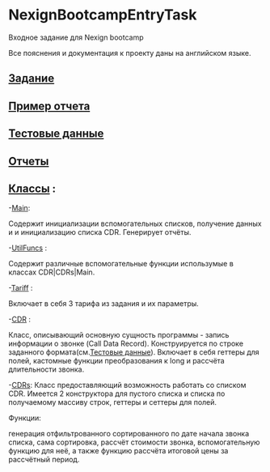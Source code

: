 # NexignBootcampEntryTask
Входное задание для Nexign bootcamp

Все пояснения и документация к проекту даны на английском языке.

## [Задание](https://github.com/NexignBootcamp/Test-for-all-data-record/blob/main/task.txt)

## [Пример отчета](https://github.com/NexignBootcamp/Test-for-all-data-record/blob/main/report_example.txt)

## [Тестовые данные](/data.test.txt)

## [Отчеты](/reports)

## [Классы](src/main/java/org/application) :
 -[Main](src/main/java/org/application/Main.java):
 
 Содержит инициализации вспомогательных списков, получение данных и и инициализацию списка CDR. Генерирует отчёты.
 
 -[UtilFuncs](src/main/java/org/application/UtilFuncs.java) :
 
 Содержит различные вспомогательные функции использумые в классах CDR|CDRs|Main.
 
 -[Tariff](src/main/java/org/application/Tariff.java) :
 
 Включает в себя 3 тарифа из задания и их параметры.
 
 -[CDR](src/main/java/org/application/CDR.java) : 
 
 Класс, описывающий основную сущность программы - запись информации о звонке (Call Data Record). Конструируется по строке заданного формата(см.[Тестовые данные](/data.test.txt)). Включает в себя геттеры для полей, кастомные функции преобразования к long и рассчёта длительности звонка.
 
 -[CDRs](src/main/java/org/application/CDRs.java): Класс предоставляющий возможность работать со списком CDR. Имеется 2 конструктора для пустого списка и списка по получаемому массиву строк, геттеры и сеттеры для полей. 

Функции:

генерация отфильтрованного сортированного по дате начала звонка списка, сама сортировка, рассчёт стоимости звонка, вспомогательную функцию для неё, а также функцию рассчёта итоговой цены за рассчётный период.

